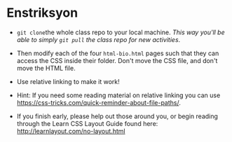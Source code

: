 # Enstriksyon

* `git clone`the whole class repo to your local machine. _This way you'll be able to simply `git pull` the class repo for new activities_. 

* Then modify each of the four `html-bio.html` pages such that they can access the CSS inside their folder. Don't move the CSS file, and don't move the HTML file. 

* Use relative linking to make it work!

* Hint: If you need some reading material on relative linking you can use <https://css-tricks.com/quick-reminder-about-file-paths/>.

* If you finish early, please help out those around you, or begin reading through the Learn CSS Layout Guide found here: <http://learnlayout.com/no-layout.html> 
